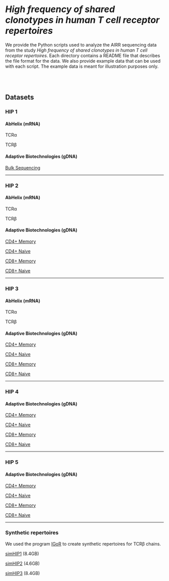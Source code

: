 # *High frequency of shared clonotypes in human T cell receptor repertoires*

We provide the Python scripts used to analyze the AIRR sequencing data from the study *High frequency of shared clonotypes in human T cell receptor repertoires*. Each directory contains a README file that describes the file format for the data. We also provide example data that can be used with each script. The example data is meant for illustration purposes only.

<br><br>

## Datasets

### HIP 1

#### AbHelix (mRNA)

TCRα

TCRβ

#### Adaptive Biotechnologies (gDNA)
[Bulk Sequencing](https://clonomatch.accre.vanderbilt.edu/tcrbmanuscript/HIP1_bulk_TCR.fasta.gz)

***

### HIP 2

#### AbHelix (mRNA)

TCRα

TCRβ

#### Adaptive Biotechnologies (gDNA)

[CD4+ Memory](https://clonomatch.accre.vanderbilt.edu/tcrbmanuscript/HIP2_CD4+_memory.fasta.gz)

[CD4+ Naive](https://clonomatch.accre.vanderbilt.edu/tcrbmanuscript/HIP2_CD4+_naive.fasta.gz)

[CD8+ Memory](https://clonomatch.accre.vanderbilt.edu/tcrbmanuscript/HIP2_CD8+_memory.fasta.gz)

[CD8+ Naive](https://clonomatch.accre.vanderbilt.edu/tcrbmanuscript/HIP2_CD8+_naive.fasta.gz)

***

### HIP 3

#### AbHelix (mRNA)

TCRα

TCRβ

#### Adaptive Biotechnologies (gDNA)

[CD4+ Memory](https://clonomatch.accre.vanderbilt.edu/tcrbmanuscript/HIP3_CD4+_memory.fasta.gz)

[CD4+ Naive](https://clonomatch.accre.vanderbilt.edu/tcrbmanuscript/HIP3_CD4+_naive.fasta.gz)

[CD8+ Memory](https://clonomatch.accre.vanderbilt.edu/tcrbmanuscript/HIP3_CD8+_memory.fasta.gz)

[CD8+ Naive](https://clonomatch.accre.vanderbilt.edu/tcrbmanuscript/HIP3_CD8+_naive.fasta.gz)

***

### HIP 4

#### Adaptive Biotechnologies (gDNA)

[CD4+ Memory](https://clonomatch.accre.vanderbilt.edu/tcrbmanuscript/HIP4_CD4+_memory.fasta.gz)

[CD4+ Naive](https://clonomatch.accre.vanderbilt.edu/tcrbmanuscript/HIP4_CD4+_naive.fasta.gz)

[CD8+ Memory](https://clonomatch.accre.vanderbilt.edu/tcrbmanuscript/HIP4_CD8+_memory.fasta.gz)

[CD8+ Naive](https://clonomatch.accre.vanderbilt.edu/tcrbmanuscript/HIP4_CD8+_naive.fasta.gz)

***

### HIP 5

#### Adaptive Biotechnologies (gDNA)

[CD4+ Memory](https://clonomatch.accre.vanderbilt.edu/tcrbmanuscript/HIP5_CD4+_memory.fasta.gz)

[CD4+ Naive](https://clonomatch.accre.vanderbilt.edu/tcrbmanuscript/HIP5_CD4+_naive.fasta.gz)

[CD8+ Memory](https://clonomatch.accre.vanderbilt.edu/tcrbmanuscript/HIP5_CD8+_memory.fasta.gz)

[CD8+ Naive](https://clonomatch.accre.vanderbilt.edu/tcrbmanuscript/HIP5_CD8+_naive.fasta.gz)

***

### Synthetic repertoires

We used the program [IGoR](https://github.com/qmarcou/IGoR) to create synthetic repertoires for TCRβ chains. 

[simHIP1](https://clonomatch.accre.vanderbilt.edu/tcrbmanuscript/tcr_beta_synrep1_split.tar.gz) (8.4GB)

[simHIP2](https://clonomatch.accre.vanderbilt.edu/tcrbmanuscript/tcr_beta_synrep2_split.tar.gz) (4.6GB)

[simHIP3](https://clonomatch.accre.vanderbilt.edu/tcrbmanuscript/tcr_beta_synrep3_split.tar.gz) (8.4GB)
